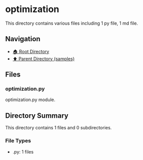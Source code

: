 # optimization

This directory contains various files including 1 py file, 1 md file.

## Navigation

* [🏠 Root Directory](/samples/optimization/../samples/optimization/..README.md)
* [⬆️ Parent Directory (samples)](../README.md)

## Files

### optimization.py

optimization.py module.

## Directory Summary

This directory contains 1 files and 0 subdirectories.

### File Types

* .py: 1 files
